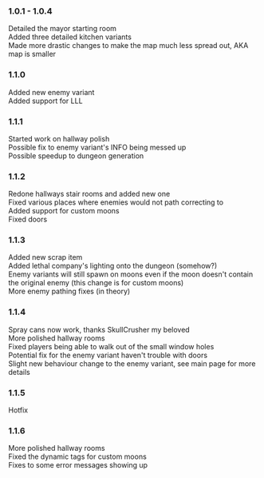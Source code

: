 ### 1.0.1 - 1.0.4

Detailed the mayor starting room\
Added three detailed kitchen variants\
Made more drastic changes to make the map much less spread out, AKA map is smaller

### 1.1.0

Added new enemy variant\
Added support for LLL

### 1.1.1

Started work on hallway polish\
Possible fix to enemy variant's INFO being messed up\
Possible speedup to dungeon generation

### 1.1.2

Redone hallways stair rooms and added new one\
Fixed various places where enemies would not path correcting to\
Added support for custom moons\
Fixed doors

### 1.1.3

Added new scrap item\
Added lethal company's lighting onto the dungeon (somehow?)\
Enemy variants will still spawn on moons even if the moon doesn't contain the original enemy (this change is for custom moons)\
More enemy pathing fixes (in theory)

### 1.1.4

Spray cans now work, thanks SkullCrusher my beloved\
More polished hallway rooms\
Fixed players being able to walk out of the small window holes\
Potential fix for the enemy variant haven't trouble with doors\
Slight new behaviour change to the enemy variant, see main page for more details

### 1.1.5

Hotfix

### 1.1.6

More polished hallway rooms\
Fixed the dynamic tags for custom moons\
Fixes to some error messages showing up